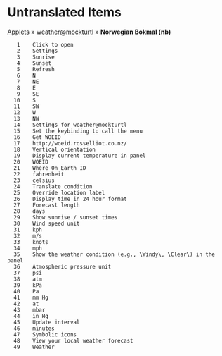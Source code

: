 # Untranslated Items
[Applets](../../../README.md) &#187; [weather@mockturtl](../README.md) &#187; **Norwegian Bokmal (nb)**

       1	Click to open
       2	Settings
       3	Sunrise
       4	Sunset
       5	Refresh
       6	N
       7	NE
       8	E
       9	SE
      10	S
      11	SW
      12	W
      13	NW
      14	Settings for weather@mockturtl
      15	Set the keybinding to call the menu
      16	Get WOEID
      17	http://woeid.rosselliot.co.nz/
      18	Vertical orientation
      19	Display current temperature in panel
      20	WOEID
      21	Where On Earth ID
      22	fahrenheit
      23	celsius
      24	Translate condition
      25	Override location label
      26	Display time in 24 hour format
      27	Forecast length
      28	days
      29	Show sunrise / sunset times
      30	Wind speed unit
      31	kph
      32	m/s
      33	knots
      34	mph
      35	Show the weather condition (e.g., \Windy\, \Clear\) in the panel
      36	Atmospheric pressure unit
      37	psi
      38	atm
      39	kPa
      40	Pa
      41	mm Hg
      42	at
      43	mbar
      44	in Hg
      45	Update interval
      46	minutes
      47	Symbolic icons
      48	View your local weather forecast
      49	Weather
